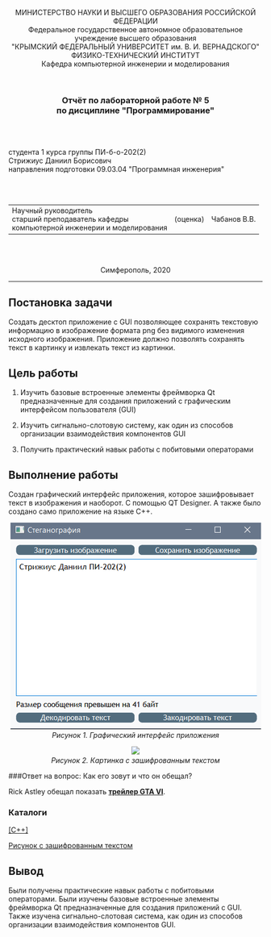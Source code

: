 <p align="center">МИНИСТЕРСТВО НАУКИ  И ВЫСШЕГО ОБРАЗОВАНИЯ РОССИЙСКОЙ ФЕДЕРАЦИИ<br>
Федеральное государственное автономное образовательное учреждение высшего образования<br>
"КРЫМСКИЙ ФЕДЕРАЛЬНЫЙ УНИВЕРСИТЕТ им. В. И. ВЕРНАДСКОГО"<br>
ФИЗИКО-ТЕХНИЧЕСКИЙ ИНСТИТУТ<br>
Кафедра компьютерной инженерии и моделирования</p>
<br>
<h3 align="center">Отчёт по лабораторной работе № 5<br> по дисциплине "Программирование"</h3>

<br><br>

<p>студента 1 курса группы ПИ-б-о-202(2)<br>
Стрижиус Даниил Борисович<br>
направления подготовки 09.03.04 "Программная инженерия"</p>

<br><br>
<table>
<tr><td>Научный руководитель<br> старший преподаватель кафедры<br> компьютерной инженерии и моделирования</td>
<td>(оценка)</td>
<td>Чабанов В.В.</td>
</tr>
</table>
<br><br>

<p align="center">Симферополь, 2020</p>
<hr>

## Постановка задачи

Создать десктоп приложение с GUI позволяющее сохранять текстовую информацию в изображение формата png без видимого изменения исходного изображения. Приложение должно позволять сохранять текст в картинку и извлекать текст из картинки.

## Цель работы

1. Изучить базовые встроенные элементы фреймворка Qt предназначенные для создания приложений с графическим интерфейсом пользователя (GUI)

2. Изучить сигнально-слотовую систему, как один из способов организации взаимодействия компонентов GUI

3. Получить практический навык работы с побитовыми операторами

## Выполнение работы

Создан графический интерфейс приложения, которое зашифровывает текст в изображения и наоборот. С помощью QT Designer. А также было создано само приложение на языке С++.

<p align="center">
<img src="Pictures/sten.png"><br>
<em>Рисунок 1. Графический интерфейс приложения</em>

<p align="center">
<img src="Pictures/pict.png"><br>
<em>Рисунок 2. Картинка с зашифрованным текстом</em>

###Ответ на вопрос: Как его зовут и что он обещал?

Rick Astley обещал показать [**трейлер GTA VI**](https://www.youtube.com/watch?v=dQw4w9WgXcQ).

### Каталоги

[[C++]](./C++)

[Рисунок с зашифрованным текстом](./Pictures/pict.png)

## Вывод

Были получены практические навык работы с побитовыми операторами.
Были изучены базовые встроенные элементы фреймворка Qt предназначенные для создания приложений с GUI. Также изучена сигнально-слотовая система, как один из способов организации взаимодействия компонентов GUI.
